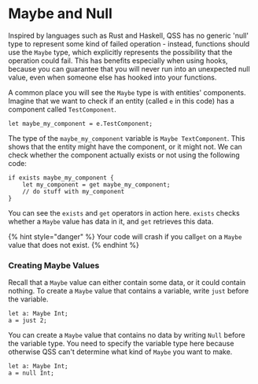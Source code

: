 # Maybe and Null

Inspired by languages such as Rust and Haskell, QSS has no generic 'null' type to represent some kind of failed operation - instead, functions should use the `Maybe` type, which explicitly represents the possibility that the operation could fail. This has benefits especially when using hooks, because you can guarantee that you will never run into an unexpected null value, even when someone else has hooked into your functions.

A common place you will see the `Maybe` type is with entities' components. Imagine that we want to check if an entity \(called `e` in this code\) has a component called `TestComponent`.

```text
let maybe_my_component = e.TestComponent;
```

The type of the `maybe_my_component` variable is `Maybe TextComponent`. This shows that the entity might have the component, or it might not. We can check whether the component actually exists or not using the following code:

```text
if exists maybe_my_component {
    let my_component = get maybe_my_component;
    // do stuff with my_component
}
```

You can see the `exists` and `get` operators in action here. `exists` checks whether a `Maybe` value has data in it, and `get` retrieves this data.

{% hint style="danger" %}
Your code will crash if you call`get` on a `Maybe` value that does not exist.
{% endhint %}

### Creating Maybe Values

Recall that a `Maybe` value can either contain some data, or it could contain nothing. To create a `Maybe` value that contains a variable, write `just` before the variable.

```text
let a: Maybe Int;
a = just 2;
```

You can create a `Maybe` value that contains no data by writing `Null` before the variable type. You need to specify the variable type here because otherwise QSS can't determine what kind of `Maybe` you want to make.

```text
let a: Maybe Int;
a = null Int;
```

